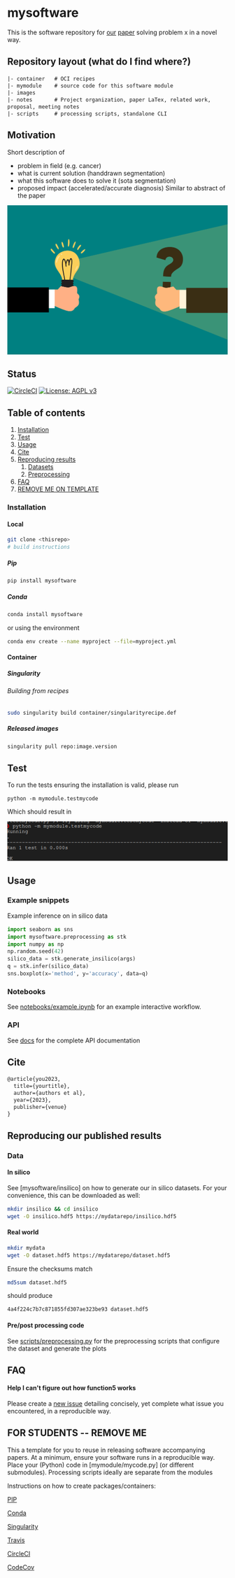 # mysoftware
This is the software repository for [our](https://www.medicalimageanalysis.com/) [paper](#cite) solving problem x in a novel way.

## Repository layout (what do I find where?)
```
|- container   # OCI recipes
|- mymodule    # source code for this software module
|- images
|- notes       # Project organization, paper LaTex, related work, proposal, meeting notes
|- scripts     # processing scripts, standalone CLI
```

## Motivation

Short description of 
- problem in field (e.g. cancer)
- what is current solution (handdrawn segmentation)
- what this software does to solve it (sota segmentation)
- proposed impact (accelerated/accurate diagnosis)
Similar to abstract of the paper

![](images/motivation.png)

## Status
[![CircleCI](https://dl.circleci.com/status-badge/img/gh/bencardoen/SubPrecisionContactDetection.jl/tree/main.svg?style=svg&circle-token=d2c0a7c1eee273587c424008dc38e74692253787)](FIXME) [![License: AGPL v3](https://img.shields.io/badge/License-AGPL_v3-blue.svg)](https://www.gnu.org/licenses/agpl-3.0)

## Table of contents
1. [Installation](#install)
2. [Test](#test)
3. [Usage](#usage)
4. [Cite](#cite)
5. [Reproducing results](#repro)
   1. [Datasets](#data)
   2. [Preprocessing](#script)
6. [FAQ](#faq)
7. [REMOVE ME ON TEMPLATE](#students)


<a name="installation"></a>
### Installation
#### Local
```bash
git clone <thisrepo>
# build instructions
```

##### Pip
```bash
pip install mysoftware
```

##### Conda
```bash
conda install mysoftware
```
or using the environment
```bash
conda env create --name myproject --file=myproject.yml
```
#### Container
##### Singularity
###### Building from recipes
```bash
sudo singularity build container/singularityrecipe.def
```
##### Released images
```bash
singularity pull repo:image.version
```

<a name="test"></a>
## Test
To run the tests ensuring the installation is valid, please run
```
python -m mymodule.testmycode
```
Which should result in

![](images/test.png)

<a name="usage"></a>
## Usage
### Example snippets
Example inference on in silico data

```python
import seaborn as sns
import mysoftware.preprocessing as stk
import numpy as np
np.random.seed(42)
silico_data = stk.generate_insilico(args)
q = stk.infer(silico_data)
sns.boxplot(x='method', y='accuracy', data=q)
```

### Notebooks
See [notebooks/example.ipynb](notebooks/example.ipynb) for an example interactive workflow.

### API

See [docs](docs/docs.pdf) for the complete API documentation

<a name="cite"></a>
## Cite
```bibtext
@article{you2023,
  title={yourtitle},
  author={authors et al},
  year={2023},
  publisher={venue}
}
```

<a name="repro"></a>
## Reproducing our published results
### Data
#### In silico
See [mysoftware/insilico] on how to generate our in silico datasets.
For your convenience, this can be downloaded as well:
```bash
mkdir insilico && cd insilico
wget -O insilico.hdf5 https://mydatarepo/insilico.hdf5
```

#### Real world
```bash
mkdir mydata
wget -O dataset.hdf5 https://mydatarepo/dataset.hdf5
```
Ensure the checksums match
```bash
md5sum dataset.hdf5
```
should produce
```bash
4a4f224c7b7c871855fd307ae323be93 dataset.hdf5
```

#### Pre/post processing code
See [scripts/preprocessing.py](scripts/preprocessing.py) for the preprocessing scripts that configure the dataset and generate the plots

<a name="faq"></a>
## FAQ
#### Help I can't figure out how function5 works
Please create a [new issue](https://github.com/bencardoen/mial-hamarneh-repository-template/issues/new/choose) detailing concisely, yet complete what issue you encountered, in a reproducible way.


<a name="students"></a>
## FOR STUDENTS -- REMOVE ME

This a template for you to reuse in releasing software accompanying papers.
At a minimum, ensure your software runs in a reproducible way.
Place your (Python) code in [mymodule/mycode.py] (or different submodules).
Processing scripts ideally are separate from the modules

Instructions on how to create packages/containers:

[PIP](https://packaging.python.org/en/latest/tutorials/packaging-projects/)

[Conda](https://docs.conda.io/projects/conda-build/en/latest/user-guide/tutorials/build-pkgs.html)

[Singularity](https://singularity-docs.readthedocs.io/en/latest/)

[Travis](https://www.travis-ci.com/)

[CircleCI](https://circleci.com/)

[CodeCov](https://about.codecov.io/)
